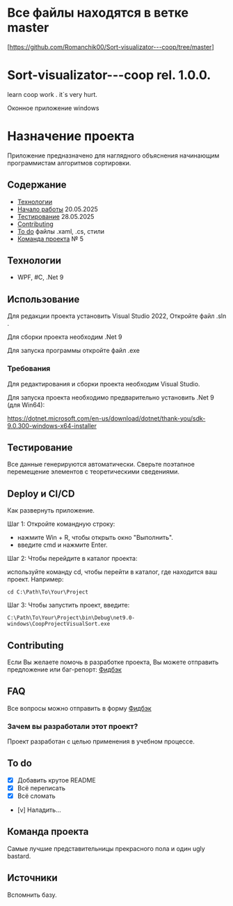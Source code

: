 # Все файлы находятся в ветке master
[https://github.com/Romanchik00/Sort-visualizator---coop/tree/master]

# Sort-visualizator---coop  rel. 1.0.0.
learn coop work . it`s very hurt.

Оконное приложение windows

# Назначение проекта
Приложение предназначено для наглядного объяснения начинающим программистам алгоритмов сортировки.


## Содержание
- [Технологии](#технологии)
- [Начало работы](#начало-работы) 20.05.2025
- [Тестирование](#тестирование) 28.05.2025
- [Contributing](#contributing)
- [To do](#to-do) файлы .xaml, .cs, стили
- [Команда проекта](#команда-проекта) № 5

## Технологии
- WPF, #C, .Net 9

## Использование

Для редакции проекта установить Visual Studio 2022,
Откройте файл .sln .

Для сборки проекта необходим .Net 9

Для запуска программы откройте файл .exe 


### Требования
Для редактирования и сборки проекта необходим Visual Studio.

Для запуска проекта необходимо предварительно установить .Net 9 (для Win64): 

https://dotnet.microsoft.com/en-us/download/dotnet/thank-you/sdk-9.0.300-windows-x64-installer

## Тестирование
Все данные генерируются автоматически. 
Сверьте поэтапное перемещение элементов с теоретическими сведениями. 

## Deploy и CI/CD
Как развернуть приложение.

Шаг 1: Откройте командную строку:

- нажмите Win + R, чтобы открыть окно "Выполнить".
- введите cmd и нажмите Enter.

Шаг 2: Чтобы перейдите в каталог проекта:

используйте команду cd, чтобы перейти в каталог, где находится ваш проект. Например:

`cd C:\Path\To\Your\Project`

Шаг 3: Чтобы запустить проект, введите:

`C:\Path\To\Your\Project\bin\Debug\net9.0-windows\CoopProjectVisualSort.exe`

## Contributing
Если Вы желаете помочь в разработке проекта, Вы можете отправить предложение или баг-репорт:
[Фидбэк](https://docs.google.com/forms/d/e/1FAIpQLSfMj61oxyQmIUjWuSJtEpblzdRr2hGv3oD-OWVlVuAKRTrrIw/viewform?usp=dialog)

## FAQ 
Все вопросы можно отправить в форму [Фидбэк](https://docs.google.com/forms/d/e/1FAIpQLSfMj61oxyQmIUjWuSJtEpblzdRr2hGv3oD-OWVlVuAKRTrrIw/viewform?usp=dialog)

### Зачем вы разработали этот проект?
Проект разработан с целью применения в учебном процессе.

## To do
- [x] Добавить крутое README
- [x] Всё переписать
- [x] Всё сломать
- [v] Наладить...

## Команда проекта
Самые лучшие представительницы прекрасного пола и один ugly bastard.

## Источники
Вспомнить базу.

